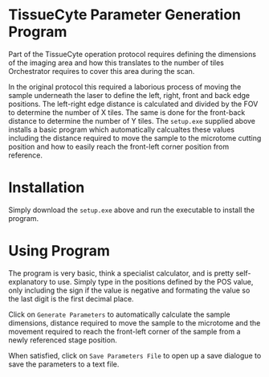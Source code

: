 # TissueCyte Parameter Generation Program

Part of the TissueCyte operation protocol requires defining the dimensions of the imaging area and how this translates to the number of tiles Orchestrator requires to cover this area during the scan.

In the original protocol this required a laborious process of moving the sample underneath the laser to define the left, right, front and back edge positions. The left-right edge distance is calculated and divided by the FOV to determine the number of X tiles. The same is done for the front-back distance to determine the number of Y tiles. The `setup.exe` supplied above installs a basic program which automatically calcualtes these values including the distance required to move the sample to the microtome cutting position and how to easily reach the front-left corner position from reference.

# Installation

Simply download the `setup.exe` above and run the executable to install the program. 

# Using Program

The program is very basic, think a specialist calculator, and is pretty self-explanatory to use. Simply type in the positions defined by the POS value, only including the sign if the value is negative and formating the value so the last digit is the first decimal place.

Click on `Generate Parameters` to automatically calculate the sample dimensions, distance required to move the sample to the microtome and the movement required to reach the front-left corner of the sample from a newly referenced stage position.

When satisfied, click on `Save Parameters File` to open up a save dialogue to save the parameters to a text file.
